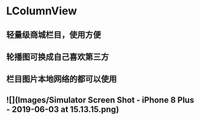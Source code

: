 # LColumnView
## 轻量级商城栏目，使用方便
## 轮播图可换成自己喜欢第三方
## 栏目图片本地网络的都可以使用
## ![](Images/Simulator Screen Shot - iPhone 8 Plus - 2019-06-03 at 15.13.15.png)
